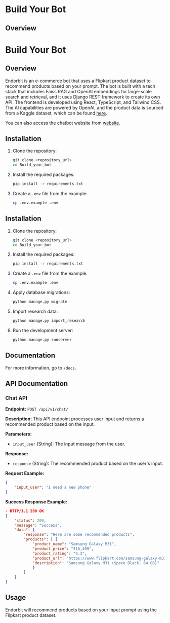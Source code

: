 # Build Your Bot

## Overview

# Build Your Bot

## Overview

Endorbit is an e-commerce bot that uses a Flipkart product dataset to recommend products based on your prompt. The bot is built with a tech stack that includes Faiss RAG and OpenAI embeddings for large-scale search and retrieval, and it uses Django REST framework to create its own API. The frontend is developed using React, TypeScript, and Tailwind CSS. The AI capabilities are powered by OpenAI, and the product data is sourced from a Kaggle dataset, which can be found [here](https://www.kaggle.com/datasets/PromptCloudHQ/flipkart-products).

You can also access the chatbot website from [website](https://endorbit.vercel.app/).
## Installation

1. Clone the repository:
    ```bash
    git clone <repository_url>
    cd Build_your_bot
    ```

2. Install the required packages:
    ```bash
    pip install -r requirements.txt
    ```

3. Create a `.env` file from the example:
    ```bash
    cp .env.example .env
    ```


## Installation

1. Clone the repository:
    ```bash
    git clone <repository_url>
    cd Build_your_bot
    ```

2. Install the required packages:
    ```bash
    pip install -r requirements.txt
    ```

3. Create a `.env` file from the example:
    ```bash
    cp .env.example .env
    ```

4. Apply database migrations:
    ```bash
    python manage.py migrate
    ```

5. Import research data:
    ```bash
    python manage.py import_research
    ```

6. Run the development server:
    ```bash
    python manage.py runserver
    ```

## Documentation

For more information, go to `/docs`.
## API Documentation

### Chat API

**Endpoint:** `POST /api/v1/chat/`

**Description:** This API endpoint processes user input and returns a recommended product based on the input.

**Parameters:**

- `input_user` (String): The input message from the user.

**Response:**

- `response` (String): The recommended product based on the user's input.

**Request Example:**

```json
{
    "input_user": "I need a new phone"
}
```

**Success Response Example:**

```json
- HTTP/1.1 200 OK
{
    "status": 200,
    "message": "Success",
    "data": {
        "response": "Here are some recommended products",
        "products": [ {
            "product_name": "Samsung Galaxy M31",
            "product_price": "₹16,499",
            "product_rating": "4.3",
            "product_url": "https://www.flipkart.com/samsung-galaxy-m31-space-black-64-gb",
            "description": "Samsung Galaxy M31 (Space Black, 64 GB)"
            }
        ]
    }
}
```

## Usage

Endorbit will recommend products based on your input prompt using the Flipkart product dataset.
